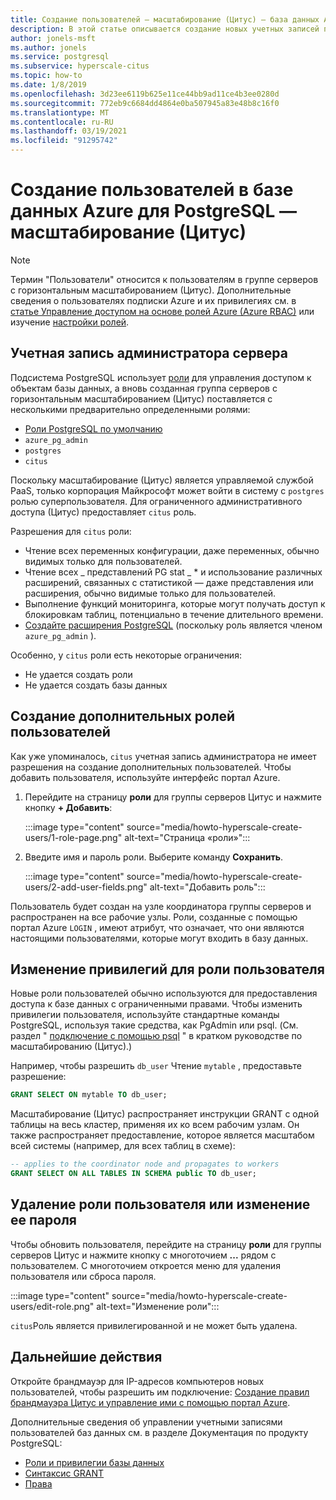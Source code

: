 ```yaml
---
title: Создание пользователей — масштабирование (Цитус) — база данных Azure для PostgreSQL
description: В этой статье описывается создание новых учетных записей пользователей для взаимодействия с базой данных Azure для PostgreSQL-Scale (Цитус).
author: jonels-msft
ms.author: jonels
ms.service: postgresql
ms.subservice: hyperscale-citus
ms.topic: how-to
ms.date: 1/8/2019
ms.openlocfilehash: 3d23ee6119b625e11ce44bb9ad11ce4b3ee0280d
ms.sourcegitcommit: 772eb9c6684dd4864e0ba507945a83e48b8c16f0
ms.translationtype: MT
ms.contentlocale: ru-RU
ms.lasthandoff: 03/19/2021
ms.locfileid: "91295742"
---
```

# <a name="create-users-in-azure-database-for-postgresql---hyperscale-citus"></a>Создание пользователей в базе данных Azure для PostgreSQL — масштабирование (Цитус)

> [!NOTE]
> Термин "Пользователи" относится к пользователям в группе серверов с горизонтальным масштабированием (Цитус). Дополнительные сведения о пользователях подписки Azure и их привилегиях см. в [статье Управление доступом на основе ролей Azure (Azure RBAC)](../role-based-access-control/built-in-roles.md) или изучение [настройки ролей](../role-based-access-control/custom-roles.md).

## <a name="the-server-admin-account"></a>Учетная запись администратора сервера

Подсистема PostgreSQL использует [роли](https://www.postgresql.org/docs/current/sql-createrole.html) для управления доступом к объектам базы данных, а вновь созданная группа серверов с горизонтальным масштабированием (Цитус) поставляется с несколькими предварительно определенными ролями:

* [Роли PostgreSQL по умолчанию](https://www.postgresql.org/docs/current/default-roles.html)
* `azure_pg_admin`
* `postgres`
* `citus`

Поскольку масштабирование (Цитус) является управляемой службой PaaS, только корпорация Майкрософт может войти в систему с `postgres` ролью суперпользователя. Для ограниченного административного доступа (Цитус) предоставляет `citus` роль.

Разрешения для `citus` роли:

* Чтение всех переменных конфигурации, даже переменных, обычно видимых только для пользователей.
* Чтение всех \_ представлений PG stat \_ \* и использование различных расширений, связанных с статистикой — даже представления или расширения, обычно видимые только для пользователей.
* Выполнение функций мониторинга, которые могут получать доступ к блокировкам таблиц, потенциально в течение длительного времени.
* [Создайте расширения PostgreSQL](concepts-hyperscale-extensions.md) (поскольку роль является членом `azure_pg_admin` ).

Особенно, у `citus` роли есть некоторые ограничения:

* Не удается создать роли
* Не удается создать базы данных

## <a name="how-to-create-additional-user-roles"></a>Создание дополнительных ролей пользователей

Как уже упоминалось, `citus` учетная запись администратора не имеет разрешения на создание дополнительных пользователей. Чтобы добавить пользователя, используйте интерфейс портал Azure.

1. Перейдите на страницу **роли** для группы серверов Цитус и нажмите кнопку **+ Добавить**:

   :::image type="content" source="media/howto-hyperscale-create-users/1-role-page.png" alt-text="Страница «роли»":::

2. Введите имя и пароль роли. Выберите команду **Сохранить**.

   :::image type="content" source="media/howto-hyperscale-create-users/2-add-user-fields.png" alt-text="Добавить роль":::

Пользователь будет создан на узле координатора группы серверов и распространен на все рабочие узлы. Роли, созданные с помощью портал Azure `LOGIN` , имеют атрибут, что означает, что они являются настоящими пользователями, которые могут входить в базу данных.

## <a name="how-to-modify-privileges-for-user-role"></a>Изменение привилегий для роли пользователя

Новые роли пользователей обычно используются для предоставления доступа к базе данных с ограниченными правами. Чтобы изменить привилегии пользователя, используйте стандартные команды PostgreSQL, используя такие средства, как PgAdmin или psql. (См. раздел " [подключение с помощью psql](quickstart-create-hyperscale-portal.md#connect-to-the-database-using-psql) " в кратком руководстве по масштабированию (Цитус).)

Например, чтобы разрешить `db_user` Чтение `mytable` , предоставьте разрешение:

```sql
GRANT SELECT ON mytable TO db_user;
```

Масштабирование (Цитус) распространяет инструкции GRANT с одной таблицы на весь кластер, применяя их ко всем рабочим узлам. Он также распространяет предоставление, которое является масштабом всей системы (например, для всех таблиц в схеме):

```sql
-- applies to the coordinator node and propagates to workers
GRANT SELECT ON ALL TABLES IN SCHEMA public TO db_user;
```

## <a name="how-to-delete-a-user-role-or-change-their-password"></a>Удаление роли пользователя или изменение ее пароля

Чтобы обновить пользователя, перейдите на страницу **роли** для группы серверов Цитус и нажмите кнопку с многоточием **...** рядом с пользователем. С многоточием откроется меню для удаления пользователя или сброса пароля.

   :::image type="content" source="media/howto-hyperscale-create-users/edit-role.png" alt-text="Изменение роли":::

`citus`Роль является привилегированной и не может быть удалена.

## <a name="next-steps"></a>Дальнейшие действия

Откройте брандмауэр для IP-адресов компьютеров новых пользователей, чтобы разрешить им подключение: [Создание правил брандмауэра Цитус и управление ими с помощью портал Azure](howto-hyperscale-manage-firewall-using-portal.md).

Дополнительные сведения об управлении учетными записями пользователей баз данных см. в разделе Документация по продукту PostgreSQL:

* [Роли и привилегии базы данных](https://www.postgresql.org/docs/current/static/user-manag.html)
* [Синтаксис GRANT](https://www.postgresql.org/docs/current/static/sql-grant.html)
* [Права](https://www.postgresql.org/docs/current/static/ddl-priv.html)
